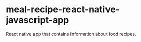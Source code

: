 # meal-recipe-react-native-javascript-app
React native app that contains information about food recipes.
